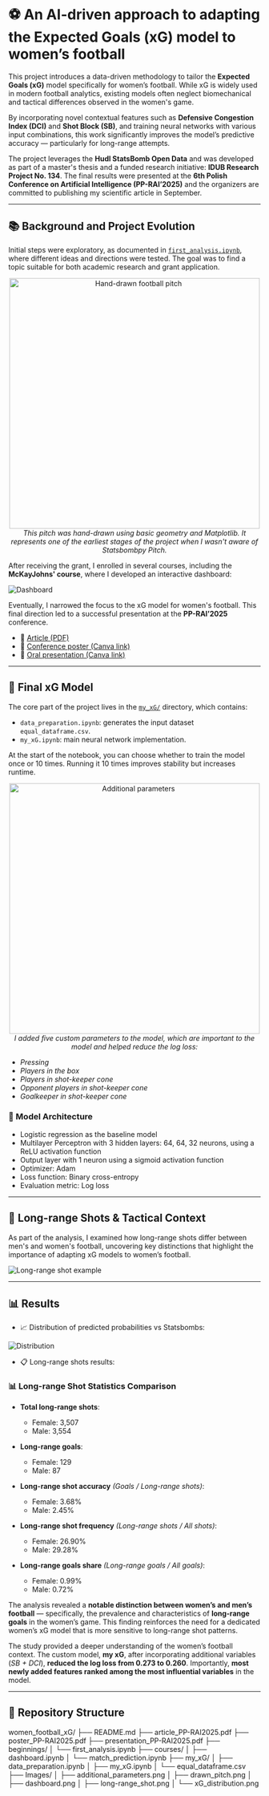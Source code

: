 # ⚽ An AI-driven approach to adapting the Expected Goals (xG) model to women’s football

This project introduces a data-driven methodology to tailor the **Expected Goals (xG)** model specifically for women’s football. While xG is widely used in modern football analytics, existing models often neglect biomechanical and tactical differences observed in the women's game.

By incorporating novel contextual features such as **Defensive Congestion Index (DCI)** and **Shot Block (SB)**, and training neural networks with various input combinations, this work significantly improves the model’s predictive accuracy — particularly for long-range attempts.

The project leverages the **Hudl StatsBomb Open Data** and was developed as part of a master's thesis and a funded research initiative: **IDUB Research Project No. 134**. The final results were presented at the **6th Polish Conference on Artificial Intelligence (PP-RAI’2025)** and the organizers are committed to publishing my scientific article in September.

---

## 📚 Background and Project Evolution

Initial steps were exploratory, as documented in [`first_analysis.ipynb`](beginnings/first_analysis.ipynb), where different ideas and directions were tested. The goal was to find a topic suitable for both academic research and grant application.

<p align="center">
  <img src="Images/drawn_pitch.png" alt="Hand-drawn football pitch" width="500"/>
  <br>
  <em>This pitch was hand-drawn using basic geometry and Matplotlib. It represents one of the earliest stages of the project when I wasn't aware of Statsbombpy Pitch.</em>
</p>

After receiving the grant, I enrolled in several courses, including the **McKayJohns' course**, where I developed an interactive dashboard:

![Dashboard](Images/dashboard.png)

Eventually, I narrowed the focus to the xG model for women's football. This final direction led to a successful presentation at the **PP-RAI’2025** conference.

- 🔗 [Article (PDF)](article_PP-RAI2025.pdf)
- 🔗 [Conference poster (Canva link)](poster_PP-RAI2025.pdf)
- 🔗 [Oral presentation (Canva link)](presentation_PP-RAI2025.pdf)

---

## 🧠 Final xG Model

The core part of the project lives in the [`my_xG/`](my_xG/) directory, which contains:

- `data_preparation.ipynb`: generates the input dataset `equal_dataframe.csv`.
- `my_xG.ipynb`: main neural network implementation.

At the start of the notebook, you can choose whether to train the model once or 10 times. Running it 10 times improves stability but increases runtime.

<p align="center">
  <img src="Images/additional_parameters.png" alt="Additional parameters" width="500"/>
  <br>
  <em>
    I added five custom parameters to the model, which are important to the model and helped reduce the log loss:
    <ul>
      <li>Pressing</li>
      <li>Players in the box</li>
      <li>Players in shot-keeper cone</li>
      <li>Opponent players in shot-keeper cone</li>
      <li>Goalkeeper in shot-keeper cone</li>
    </ul>
  </em>
</p>

### 🧠 Model Architecture

- Logistic regression as the baseline model  
- Multilayer Perceptron with 3 hidden layers: 64, 64, 32 neurons, using a ReLU activation function  
- Output layer with 1 neuron using a sigmoid activation function  
- Optimizer: Adam  
- Loss function: Binary cross-entropy  
- Evaluation metric: Log loss

---

## 🎯 Long-range Shots & Tactical Context

As part of the analysis, I examined how long-range shots differ between men's and women's football, uncovering key distinctions that highlight the importance of adapting xG models to women’s football.

![Long-range shot example](Images/long-range_shot.png)

---

## 📊 Results

- 📈 Distribution of predicted probabilities vs Statsbombs:

![Distribution](Images/xG_distribution.png)

- 📋 Long-range shots results:

### 📊 Long-range Shot Statistics Comparison

- **Total long-range shots**:  
  - Female: 3,507  
  - Male: 3,554

- **Long-range goals**:  
  - Female: 129  
  - Male: 87

- **Long-range shot accuracy** *(Goals / Long-range shots)*:  
  - Female: 3.68%  
  - Male: 2.45%

- **Long-range shot frequency** *(Long-range shots / All shots)*:  
  - Female: 26.90%  
  - Male: 29.28%

- **Long-range goals share** *(Long-range goals / All goals)*:  
  - Female: 0.99%  
  - Male: 0.72%

The analysis revealed a **notable distinction between women’s and men’s football** — specifically, the prevalence and characteristics of **long-range goals** in the women’s game. This finding reinforces the need for a dedicated women’s xG model that is more sensitive to long-range shot patterns.

The study provided a deeper understanding of the women’s football context. The custom model, **my xG**, after incorporating additional variables (_SB + DCI_), **reduced the log loss from 0.273 to 0.260**. Importantly, **most newly added features ranked among the most influential variables** in the model.

---

## 📂 Repository Structure

women_football_xG/
├── README.md
├── article_PP-RAI2025.pdf
├── poster_PP-RAI2025.pdf
├── presentation_PP-RAI2025.pdf
├── beginnings/
│   └── first_analysis.ipynb
├── courses/
│   ├── dashboard.ipynb
│   └── match_prediction.ipynb
├── my_xG/
│   ├── data_preparation.ipynb
│   ├── my_xG.ipynb
│   └── equal_dataframe.csv
├── Images/
│   ├── additional_parameters.png
│   ├── drawn_pitch.png
│   ├── dashboard.png
│   ├── long-range_shot.png
│   └── xG_distribution.png